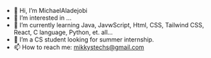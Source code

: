 - 👋 Hi, I’m MichaelAladejobi
- 👀 I’m interested in ... 
- 🌱 I’m currently learning Java, JavwScript, Html, CSS, Tailwind CSS, React, C language, Python, et. all...
- 💞️ I’m a CS student looking for summer internship.
- 📫 How to reach me: mikkystechs@gmail.com
